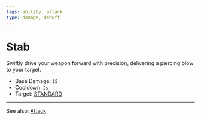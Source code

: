 ```yaml
---
tags: ability, attack
type: damage, debuff
---
```


# Stab

Swiftly drive your weapon forward with precision, delivering a piercing blow to your target.

- Base Damage: `15`
- Cooldown: `2s`
- Target: [STANDARD](Targets/STANDARD.md)

---

See also: [Attack](Mechanics/Attack.md)
